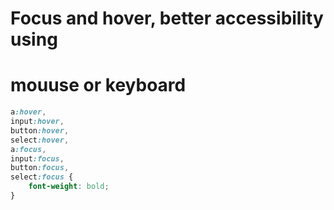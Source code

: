 # Focus and hover, better accessibility using
# mouuse or keyboard

```css
a:hover,
input:hover,
button:hover,
select:hover,
a:focus,
input:focus,
button:focus,
select:focus {
	font-weight: bold;
}
``` 
